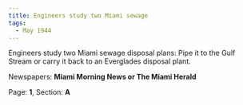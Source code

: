 ```yaml
---  
title: Engineers study two Miami sewage  
tags:  
  - May 1944  
---  
```

  
Engineers study two Miami sewage disposal plans: Pipe it to the Gulf Stream or carry it back to an Everglades disposal plant.  
  
Newspapers: **Miami Morning News or The Miami Herald**  
  
Page: **1**, Section: **A** 
